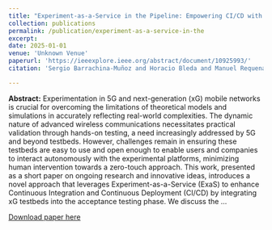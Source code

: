 ```yaml
---
title: "Experiment-as-a-Service in the Pipeline: Empowering CI/CD with xG Acceptance Testing"
collection: publications
permalink: /publication/experiment-as-a-service-in-the
excerpt:
date: 2025-01-01
venue: 'Unknown Venue'
paperurl: 'https://ieeexplore.ieee.org/abstract/document/10925993/'
citation: 'Sergio Barrachina-Muñoz and Horacio Bleda and Manuel Requena and Selva Vía and Miquel Payaró and Josep Mangues-Bafalluy (2025). Experiment-as-a-Service in the Pipeline: Empowering CI/CD with xG Acceptance Testing. <i>Unknown Venue</i>.'

---
```

**Abstract:** Experimentation in 5G and next-generation (xG) mobile networks is crucial for overcoming the limitations of theoretical models and simulations in accurately reflecting real-world complexities. The dynamic nature of advanced wireless communications necessitates practical validation through hands-on testing, a need increasingly addressed by 5G and beyond testbeds. However, challenges remain in ensuring these testbeds are easy to use and open enough to enable users and companies to interact autonomously with the experimental platforms, minimizing human intervention towards a zero-touch approach. This work, presented as a short paper on ongoing research and innovative ideas, introduces a novel approach that leverages Experiment-as-a-Service (ExaS) to enhance Continuous Integration and Continuous Deployment (CI/CD) by integrating xG testbeds into the acceptance testing phase. We discuss the …

[Download paper here](https://ieeexplore.ieee.org/abstract/document/10925993/)
